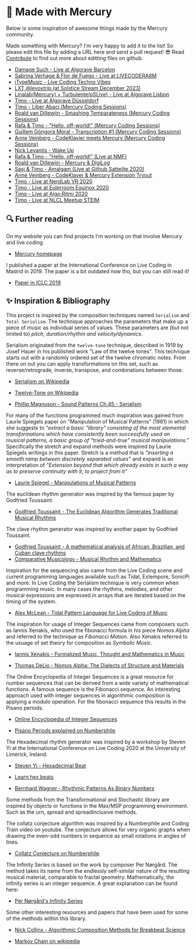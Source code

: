 # 👾 Made with Mercury

Below is some inspiration of awesome things made by the Mercury community.

Made something with Mercury? I'm very happy to add it to the list! So please edit this file by adding a URL here and send a pull request! 😎 Read [Contribute](./../contribute) to find out more about editting files on github.

- [Damage Such - Live at Algorave Barcelon](https://youtu.be/Ykhjx7ZkaEQ?si=_POsFQqALz3jeijJ&t=336)
- [Sabrina Verhage & Flor de Fuego - Live at LIVECODERA8M](https://www.youtube.com/live/iY9Vc8LpMFQ?si=vsDIlYW3YXhF29iq&t=3494)
- [iTypeMusic - Live Coding Techno Vibes](https://youtu.be/aB1mdxLCR7c?si=6Vk0MzKmK0bDoX_K&t=856)
- [LXT @levoxtrip (at Solstice Stream December 2023)](https://www.youtube.com/watch?v=TzM-koWkRow&ab_channel=Eulerroom)
- [Linalab(Mercury) + Turbulente(p5Live) - Live at Algorave Lisbon](https://youtu.be/WSPNDC0a2X4)
- [Timo - Live at Algorave Düsseldorf](https://youtu.be/nnhLPL-kKMs?si=iZ0rePJXhC54SHhx&t=988)
- [Timo - Liber Abaci (Mercury Coding Sessions)](https://youtu.be/syUL76qCV6w)
- [Roald van Dillewijn - Smashing Temparateness (Mercury Coding Sessions)](https://youtu.be/KJ4OpJ3-Ik0)
- [Rafa & Timo - "Hello, off-world!" (Mercury Coding Sessions)](https://youtu.be/BbOz1XBu8f8)
- [Guillem Góngora Moral - Transcription #1 (Mercury Coding Sessions)](https://youtu.be/wRVQHlghitM)
- [Anne Veinberg - CodeKlavier meets Mercury (Mercury Coding Sessions)](https://youtu.be/e4sPKOlaYS8)
- [Nick Levantis - Wake Up](https://youtu.be/UsfKF0ggn7k)
- [Rafa & Timo - "Hello, off-world!" (Live at NMF)](https://www.youtube.com/watch?v=7UWywv_DPHI&t=4s)
- [Roald van Dillewijn - Mercury & DigiLog](https://www.youtube.com/watch?v=1v7xicXuSbo&t=346s)
- [Sasj & Timo - Amalgam (Live at Github Sattelite 2020)](https://www.youtube.com/watch?v=zzmgX4QSBMM)
- [Anne Veinberg - CodeKlaver & Mercury Extension Tryout](https://www.youtube.com/watch?v=VSoibHwQJ98&t=175s)
- [Timo - Live at NerdLab VR 2020](https://www.youtube.com/watch?v=EW9x68sxhvM)
- [Timo - Live at Eulerroom Equinox 2020](https://www.youtube.com/watch?v=X0FFcdd1QEE)
- [Timo - Live at Algo:Ritmi 2020](https://www.facebook.com/timohoogland/videos/3654187371320680/)
- [Timo - Live at NLCL Meetup STEIM](https://www.youtube.com/watch?v=leckC_yUMss)

## 🔍 Further reading

On my website you can find projects I'm working on that involve Mercury and live coding

- [Mercury homepage](http://www.timohoogland.com/mercury-livecoding)

I published a paper at the International Conference on Live Coding in Madrid in 2019. The paper is a bit outdated now tho, but you can still read it!

- [Paper in ICLC 2019](http://iclc.livecodenetwork.org/2019/papers/paper67.pdf)

## ✨ Inspiration & Bibliography

This project is inspired by the composition techniques named `Serialism` and `Total Serialism`. The technique approaches the parameters that make up a piece of music as individual series of values. These parameters are (but not limited to) *pitch, duration/rhythm and velocity/dynamics*.

Serialism originated from the `twelve-tone` technique, described in 1919 by Josef Hauer in his published work "Law of the twelve tones". This technique starts out with a randomly ordered set of the twelve chromatic notes. From there on out you can apply transformations on this set, such as reverse/retrograde, inverse, transpose, and combinations between those.

- [Serialism on Wikipedia](https://en.wikipedia.org/wiki/Serialism)

- [Twelve-Tone on Wikipedia](https://en.wikipedia.org/wiki/Twelve-tone_technique)

- [Phillip Magnuson - Sound Patterns Ch.45 - Serialism](http://academic.udayton.edu/PhillipMagnuson/soundpatterns/microcosms/serialism.html)

For many of the functions programmed much inspiration was gained from Laurie Spiegels paper on "Manipulation of Musical Patterns" (1981) in which she suggests to *"extract a basic "library" consisting of the most elemental  transformations which have consistently been successfully used on musical patterns, a basic group of "tried-and-true" musical manipulations."* Specifically the stretch and expand methods were inspired by Laurie Spiegels writings in this paper. Stretch is a method that is *"inserting a smooth ramp between discretely separated values"* and expand is an interpretation of *"Extension beyond that which already exists in such a way as to preserve continuity with it, to project from it"* 

- [Laurie Spiegel - Manipulations of Musical Patterns](https://github.com/calpicasso/Manipulations-of-musical-patterns/blob/master/Manipulations%20of%20Musical%20Patterns.md)

The euclidean rhythm generator was inspired by the famous paper by Godfried Toussaint.

- [Godfried Toussaint - The Euclidean Algorithm Generates Traditional Musical Rhythms](http://cgm.cs.mcgill.ca/~godfried/publications/banff.pdf)

The clave rhythm generator was inspired by another paper by Godfried Toussaint.

- [Godfried Toussaint - A mathematical analysis of African, Brazilian, and Cuban clave rhythms](http://cgm.cs.mcgill.ca/~godfried/publications/bridges.pdf)
- [Comparative Musicology - Musical Rhythm and Mathematics](http://cgm.cs.mcgill.ca/~godfried/rhythm-and-mathematics.html)

Inspiration for the sequencing also came from the Live Coding scene and current programming languages available such as Tidal, Extempore, SonicPi and more. In Live Coding the Serialism technique is very common when programming music. In many cases the rhythms, melodies, and other musical expressions are expressed in arrays that are iterated based on the timing of the system.

- [Alex McLean - Tidal Pattern Language for Live Coding of Music](https://s3.amazonaws.com/academia.edu.documents/11010319/39.pdf?response-content-disposition=inline%3B%20filename%3DTidal_Pattern_Language_for_Live_Coding_o.pdf&X-Amz-Algorithm=AWS4-HMAC-SHA256&X-Amz-Credential=AKIAIWOWYYGZ2Y53UL3A%2F20200115%2Fus-east-1%2Fs3%2Faws4_request&X-Amz-Date=20200115T225654Z&X-Amz-Expires=3600&X-Amz-SignedHeaders=host&X-Amz-Signature=a1d10c16a032d819fa4b9c8f9bb6f79eacf3a81fb13704d60cd08ef4cd0e1f51)

The inspiration for usage of Integer Sequences came from composers such as Iannis Xenakis, who used the fibonacci formula in his piece *Nomos Alpha* and referred to the technique as *Fibonacci Motion*. Also Xenakis referred to the usuage of set theory for composition as *Symbolic Music*.

- [Iannis Xenakis - Formalized Music, Thought and Mathematics in Music](https://books.google.nl/books?hl=en&lr=&id=y6lL3I0vmMwC&oi=fnd&pg=PR7&dq=symbolic+music+xenakis&ots=W_s_gzotb2&sig=Y6-2zjquOIwju7q8uaoRcPuboC8&redir_esc=y#v=onepage&q=symbolic%20music%20xenakis&f=false)

- [Thomas DeLio - Nomos Alpha: The Dialects of Structure and Materials](https://www.jstor.org/stable/843739?seq=1)

The Online Encyclopedia of Integer Sequences is a great resource for number sequences that can be derived from a wide variety of mathematical functions. A famous sequence is the Fibonacci sequence. An interesting approach used with integer sequences in algorithmic composition is applying a modulo operation. For the fibonacci sequence this results in the Pisano periods.

- [Online Encyclopedia of Integer Sequences](https://oeis.org/A000045)

- [Pisano Periods explained on Numberphile](https://www.youtube.com/watch?v=Nu-lW-Ifyec)

The Hexadecimal rhythm generator was inspired by a workshop by Steven Yi at the International Conference on Live Coding 2020 at the University of Limerick, Ireland.

- [Steven Yi - Hexadecimal Beat](https://github.com/kunstmusik/csound-live-code/blob/master/doc/hexadecimal_beats.md)

- [Learn hex beats](https://kunstmusik.github.io/learn-hex-beats/)

- [Bernhard Wagner - Rhythmic Patterns As Binary Numbers](http://bernhardwagner.net/musings/RPABN.html)

Some methods from the Transformational and Stochastic library are inspired by objects or functions in the Max/MSP programming environment. Such as the urn, spread and spreadInclusive methods.

The collatz conjecture algorithm was inspired by a Numberphile and Coding Train video on youtube. The conjecture allows for very organic graphs when drawing the even-odd numbers in sequence as small rotations in angles of lines.

- [Collatz Conjecture on Numberphile](https://youtu.be/LqKpkdRRLZw)

The Infinity Series is based on the work by composer Per Nørgård. The method takes its name from the endlessly self-similar nature of the resulting musical material, comparable to fractal geometry. Mathematically, the infinity series is an integer sequence. A great explanation can be found here:

- [Per Nørgård's Infinity Series](https://www.lawtonhall.com/blog/2019/9/9/per-nrgrds-infinity-series#:~:text=Coding%20the%20Infinity%20Series)

Some other interesting resources and papers that have been used for some of the methods within this library.

- [Nick Collins - Algorithmic Composition Methods for Breakbeat Science](https://www.dmu.ac.uk/documents/technology-documents/research/mtirc/nowalls/mww-collins.pdf)

- [Markov Chain on wikipedia](https://en.wikipedia.org/wiki/Markov_chain)

